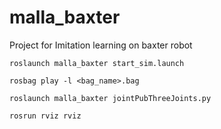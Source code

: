 # malla_baxter
Project for Imitation learning on baxter robot
```
roslaunch malla_baxter start_sim.launch
```
```
rosbag play -l <bag_name>.bag
```
```
roslaunch malla_baxter jointPubThreeJoints.py
```
```
rosrun rviz rviz
```
